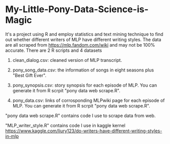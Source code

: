 # My-Little-Pony-Data-Science-is-Magic
It's a project using R and employ statistics and text mining technique to find out whether different writers of MLP have different writing styles.
The data are all scraped from https://mlp.fandom.com/wiki and may not be 100% accurate. There are 2 R scripts and 4 datasets

1. clean_dialog.csv: cleaned version of MLP transcript.

2. pony_song_data.csv: the information of songs in eight seasons plus "Best Gift Ever".

3. pony_synopsis.csv: story synopsis for each episode of MLP. You can generate it from R scrpit "pony data web scrape.R".

4. pony_data.csv: links of corrosponding MLPwiki page for each episode of MLP. You can generate it from R scrpit "pony data web scrape.R".

"pony data web scrape.R" contains code I use to scrape data from web. 

"MLP_writer_style.R" contains code I use in kaggle kernel https://www.kaggle.com/liury123/do-writers-have-different-writing-styles-in-mlp

